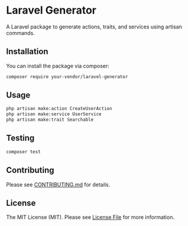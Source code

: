 # Laravel Generator

A Laravel package to generate actions, traits, and services using artisan commands.

## Installation

You can install the package via composer:

```bash
composer require your-vendor/laravel-generator
```

## Usage

```bash
php artisan make:action CreateUserAction
php artisan make:service UserService
php artisan make:trait Searchable
```

## Testing

```bash
composer test
```

## Contributing

Please see [CONTRIBUTING.md](CONTRIBUTING.md) for details.

## License

The MIT License (MIT). Please see [License File](LICENSE.md) for more information.